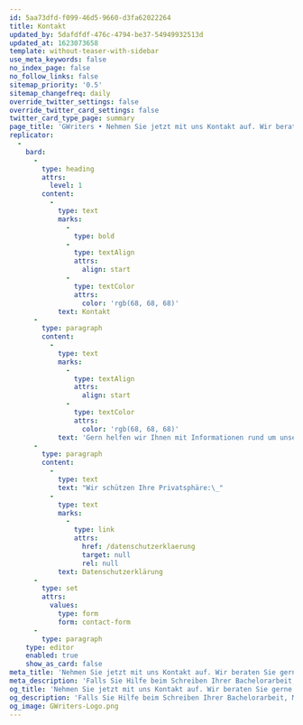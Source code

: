 ```yaml
---
id: 5aa73dfd-f099-46d5-9660-d3fa62022264
title: Kontakt
updated_by: 5dafdfdf-476c-4794-be37-54949932513d
updated_at: 1623073658
template: without-teaser-with-sidebar
use_meta_keywords: false
no_index_page: false
no_follow_links: false
sitemap_priority: '0.5'
sitemap_changefreq: daily
override_twitter_settings: false
override_twitter_card_settings: false
twitter_card_type_page: summary
page_title: 'GWriters • Nehmen Sie jetzt mit uns Kontakt auf. Wir beraten Sie gerne!'
replicator:
  -
    bard:
      -
        type: heading
        attrs:
          level: 1
        content:
          -
            type: text
            marks:
              -
                type: bold
              -
                type: textAlign
                attrs:
                  align: start
              -
                type: textColor
                attrs:
                  color: 'rgb(68, 68, 68)'
            text: Kontakt
      -
        type: paragraph
        content:
          -
            type: text
            marks:
              -
                type: textAlign
                attrs:
                  align: start
              -
                type: textColor
                attrs:
                  color: 'rgb(68, 68, 68)'
            text: 'Gern helfen wir Ihnen mit Informationen rund um unsere Angebote. Bitte hinterlassen Sie uns Ihre Kontaktdaten und einige kurze Informationen zu Ihrem Anliegen, wir werden uns dann umgehend bei Ihnen zurückmelden.'
      -
        type: paragraph
        content:
          -
            type: text
            text: "Wir schützen Ihre Privatsphäre:\_"
          -
            type: text
            marks:
              -
                type: link
                attrs:
                  href: /datenschutzerklaerung
                  target: null
                  rel: null
            text: Datenschutzerklärung
      -
        type: set
        attrs:
          values:
            type: form
            form: contact-form
      -
        type: paragraph
    type: editor
    enabled: true
    show_as_card: false
meta_title: 'Nehmen Sie jetzt mit uns Kontakt auf. Wir beraten Sie gerne!'
meta_description: 'Falls Sie Hilfe beim Schreiben Ihrer Bachelorarbeit, Masterarbeit oder Doktorarbeit benötigen, nehmen Sie mit uns Kontakt auf. Wir beraten Sie gerne!'
og_title: 'Nehmen Sie jetzt mit uns Kontakt auf. Wir beraten Sie gerne!'
og_description: 'Falls Sie Hilfe beim Schreiben Ihrer Bachelorarbeit, Masterarbeit oder Doktorarbeit benötigen, nehmen Sie mit uns Kontakt auf. Wir beraten Sie gerne!'
og_image: GWriters-Logo.png
---
```

